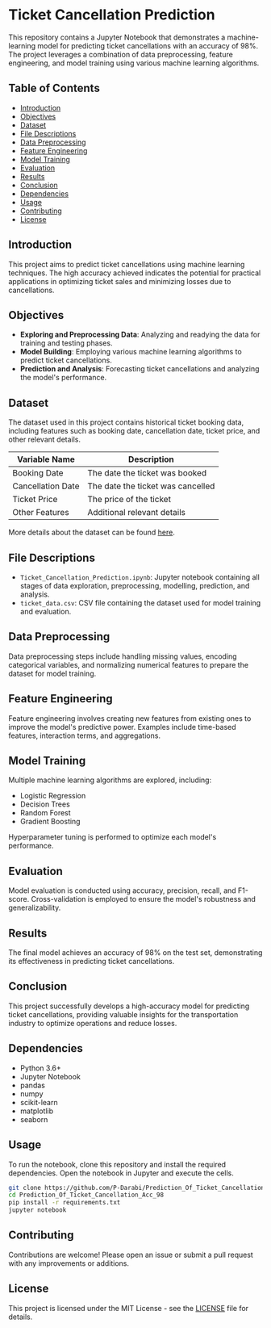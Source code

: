 # Ticket Cancellation Prediction

This repository contains a Jupyter Notebook that demonstrates a machine-learning model for predicting ticket cancellations with an accuracy of 98%. The project leverages a combination of data preprocessing, feature engineering, and model training using various machine learning algorithms.

## Table of Contents
- [Introduction](#introduction)
- [Objectives](#objectives)
- [Dataset](#dataset)
- [File Descriptions](#file-descriptions)
- [Data Preprocessing](#data-preprocessing)
- [Feature Engineering](#feature-engineering)
- [Model Training](#model-training)
- [Evaluation](#evaluation)
- [Results](#results)
- [Conclusion](#conclusion)
- [Dependencies](#dependencies)
- [Usage](#usage)
- [Contributing](#contributing)
- [License](#license)

## Introduction
This project aims to predict ticket cancellations using machine learning techniques. The high accuracy achieved indicates the potential for practical applications in optimizing ticket sales and minimizing losses due to cancellations.

## Objectives
- **Exploring and Preprocessing Data**: Analyzing and readying the data for training and testing phases.
- **Model Building**: Employing various machine learning algorithms to predict ticket cancellations.
- **Prediction and Analysis**: Forecasting ticket cancellations and analyzing the model's performance.

## Dataset
The dataset used in this project contains historical ticket booking data, including features such as booking date, cancellation date, ticket price, and other relevant details.

Variable Name | Description
--------------|-------------
Booking Date  | The date the ticket was booked
Cancellation Date | The date the ticket was cancelled
Ticket Price  | The price of the ticket
Other Features| Additional relevant details

More details about the dataset can be found [here](https://www.kaggle.com/datasets/pkdarabi/classification-of-travel-purpose).

## File Descriptions
- `Ticket_Cancellation_Prediction.ipynb`: Jupyter notebook containing all stages of data exploration, preprocessing, modelling, prediction, and analysis.
- `ticket_data.csv`: CSV file containing the dataset used for model training and evaluation.

## Data Preprocessing
Data preprocessing steps include handling missing values, encoding categorical variables, and normalizing numerical features to prepare the dataset for model training.

## Feature Engineering
Feature engineering involves creating new features from existing ones to improve the model's predictive power. Examples include time-based features, interaction terms, and aggregations.

## Model Training
Multiple machine learning algorithms are explored, including:
- Logistic Regression
- Decision Trees
- Random Forest
- Gradient Boosting

Hyperparameter tuning is performed to optimize each model's performance.

## Evaluation
Model evaluation is conducted using accuracy, precision, recall, and F1-score. Cross-validation is employed to ensure the model's robustness and generalizability.

## Results
The final model achieves an accuracy of 98% on the test set, demonstrating its effectiveness in predicting ticket cancellations.

## Conclusion
This project successfully develops a high-accuracy model for predicting ticket cancellations, providing valuable insights for the transportation industry to optimize operations and reduce losses.

## Dependencies
- Python 3.6+
- Jupyter Notebook
- pandas
- numpy
- scikit-learn
- matplotlib
- seaborn

## Usage
To run the notebook, clone this repository and install the required dependencies. Open the notebook in Jupyter and execute the cells.

```bash
git clone https://github.com/P-Darabi/Prediction_Of_Ticket_Cancellation_Acc_98.git
cd Prediction_Of_Ticket_Cancellation_Acc_98
pip install -r requirements.txt
jupyter notebook
```

## Contributing
Contributions are welcome! Please open an issue or submit a pull request with any improvements or additions.

## License
This project is licensed under the MIT License - see the [LICENSE](LICENSE) file for details.
